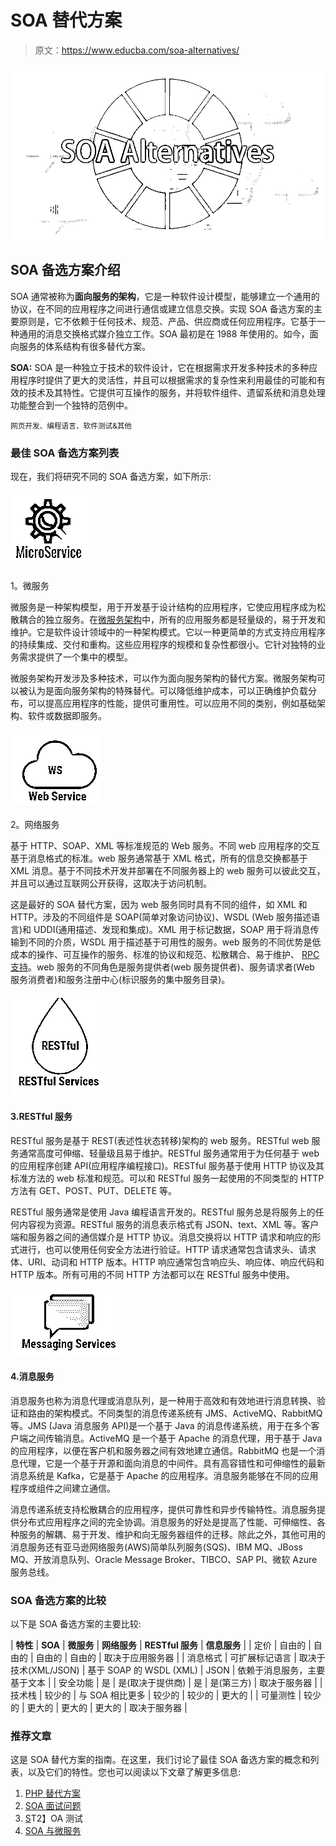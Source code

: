 # SOA 替代方案

> 原文：<https://www.educba.com/soa-alternatives/>

![SOA-Alternatives](img/218cbfe6ce946ed5b0ab3b4745b9f979.png)



## SOA 备选方案介绍

SOA 通常被称为**面向服务的架构**，它是一种软件设计模型，能够建立一个通用的协议，在不同的应用程序之间进行通信或建立信息交换。实现 SOA 备选方案的主要原则是，它不依赖于任何技术、规范、产品、供应商或任何应用程序。它基于一种通用的消息交换格式媒介独立工作。SOA 最初是在 1988 年使用的。如今，面向服务的体系结构有很多替代方案。

**SOA:** SOA 是一种独立于技术的软件设计，它在根据需求开发多种技术的多种应用程序时提供了更大的灵活性，并且可以根据需求的复杂性来利用最佳的可能和有效的技术及其特性。它提供可互操作的服务，并将软件组件、遗留系统和消息处理功能整合到一个独特的范例中。

<small>网页开发、编程语言、软件测试&其他</small>

### 最佳 SOA 备选方案列表

现在，我们将研究不同的 SOA 备选方案，如下所示:

#### ![Microservices](img/3c2b6321cb03ad00cf2c211015a3341a.png)



1。微服务

微服务是一种架构模型，用于开发基于设计结构的应用程序，它使应用程序成为松散耦合的独立服务。在[微服务架构](https://www.educba.com/what-is-microservices-architecture/)中，所有的应用服务都是轻量级的，易于开发和维护。它是软件设计领域中的一种架构模式。它以一种更简单的方式支持应用程序的持续集成、交付和重构。这些应用程序的规模和复杂性都很小。它针对独特的业务需求提供了一个集中的模型。

微服务架构开发涉及多种技术，可以作为面向服务架构的替代方案。微服务架构可以被认为是面向服务架构的特殊替代。可以降低维护成本，可以正确维护负载分布，可以提高应用程序的性能，提供可重用性。可以应用不同的类别，例如基础架构、软件或数据即服务。

#### ![Web Services](img/9574d2487297a369c8566be12cd647b5.png)



2。网络服务

基于 HTTP、SOAP、XML 等标准规范的 Web 服务。不同 web 应用程序的交互基于消息格式的标准。web 服务通常基于 XML 格式，所有的信息交换都基于 XML 消息。基于不同技术开发并部署在不同服务器上的 web 服务可以彼此交互，并且可以通过互联网公开获得，这取决于访问机制。

这是最好的 SOA 替代方案，因为 web 服务同时具有不同的组件，如 XML 和 HTTP。涉及的不同组件是 SOAP(简单对象访问协议)、WSDL (Web 服务描述语言)和 UDDI(通用描述、发现和集成)。XML 用于标记数据，SOAP 用于将消息传输到不同的介质，WSDL 用于描述基于可用性的服务。web 服务的不同优势是低成本的操作、可互操作的服务、标准的协议和规范、松散耦合、易于维护、 [RPC 支持](https://www.educba.com/what-is-rpc/)。web 服务的不同角色是服务提供者(web 服务提供者)、服务请求者(Web 服务消费者)和服务注册中心(标识服务的集中服务目录)。

![RESTful Services](img/e37e779cb5c1c08f62d842f9ff96b5c3.png)



#### 3.RESTful 服务

RESTful 服务是基于 REST(表述性状态转移)架构的 web 服务。RESTful web 服务通常高度可伸缩、轻量级且易于维护。RESTful 服务通常用于为任何基于 web 的应用程序创建 API(应用程序编程接口)。RESTful 服务基于使用 HTTP 协议及其标准方法的 web 标准和规范。可以和 RESTful 服务一起使用的不同类型的 HTTP 方法有 GET、POST、PUT、DELETE 等。

RESTful 服务通常是使用 Java 编程语言开发的。RESTful 服务总是将服务上的任何内容视为资源。RESTful 服务的消息表示格式有 JSON、text、XML 等。客户端和服务器之间的通信媒介是 HTTP 协议。消息交换将以 HTTP 请求和响应的形式进行，也可以使用任何安全方法进行验证。HTTP 请求通常包含请求头、请求体、URI、动词和 HTTP 版本。HTTP 响应通常包含响应头、响应体、响应代码和 HTTP 版本。所有可用的不同 HTTP 方法都可以在 RESTful 服务中使用。

![Messaging Services](img/e19cf6bcf8257d014720d8e29a9f4fdc.png)



#### 4.消息服务

消息服务也称为消息代理或消息队列，是一种用于高效和有效地进行消息转换、验证和路由的架构模式。不同类型的消息传递系统有 JMS、ActiveMQ、RabbitMQ 等。JMS (Java 消息服务 API)是一个基于 Java 的消息传递系统，用于在多个客户端之间传输消息。ActiveMQ 是一个基于 Apache 的消息代理，用于基于 Java 的应用程序，以便在客户机和服务器之间有效地建立通信。RabbitMQ 也是一个消息代理，它是一个基于开源和面向消息的中间件。具有高容错性和可伸缩性的最新消息系统是 Kafka，它是基于 Apache 的应用程序。消息服务能够在不同的应用程序或组件之间建立通信。

消息传递系统支持松散耦合的应用程序，提供可靠性和异步传输特性。消息服务提供分布式应用程序之间的完全协调。消息服务的好处是提高了性能、可伸缩性、各种服务的解耦、易于开发、维护和向无服务器组件的迁移。除此之外，其他可用的消息服务还有亚马逊网络服务(AWS)简单队列服务(SQS)、IBM MQ、JBoss MQ、开放消息队列、Oracle Message Broker、TIBCO、SAP PI、微软 Azure 服务总线。

### SOA 备选方案的比较

以下是 SOA 备选方案的主要比较:

| **特性** | **SOA** | **微服务** | **网络服务** | **RESTful 服务** | **信息服务** |
| 定价 | 自由的 | 自由的 | 自由的 | 自由的 | 取决于应用服务器 |
| 消息格式 | 可扩展标记语言 | 取决于技术(XML/JSON) | 基于 SOAP 的 WSDL (XML) | JSON | 依赖于消息服务，主要基于文本 |
| 安全功能 | 是 | 是(取决于提供商) | 是 | 是(第三方) | 取决于服务器 |
| 技术栈 | 较少的 | 与 SOA 相比更多 | 较少的 | 较少的 | 更大的 |
| 可量测性 | 较少的 | 更大的 | 更大的 | 更大的 | 取决于服务器 |

### 推荐文章

这是 SOA 替代方案的指南。在这里，我们讨论了最佳 SOA 备选方案的概念和列表，以及它们的特性。您也可以阅读以下文章了解更多信息:

1.  [PHP 替代方案](https://www.educba.com/php-alternatives/)
2.  [SOA 面试问题](https://www.educba.com/soa-interview-questions/)
3.  [S](https://www.educba.com/soa-testing/)T2】OA 测试
4.  [SOA 与微服务](https://www.educba.com/soa-vs-microservices/)





